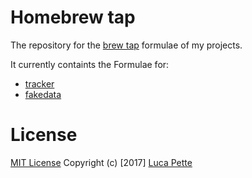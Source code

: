 # Homebrew tap

The repository for the [brew
tap](https://github.com/Homebrew/brew/blob/master/docs/brew-tap.md) formulae
of my projects.

It currently containts the Formulae for:

- [tracker](https://github.com/lucapette/tracker)
- [fakedata](https://github.com/lucapette/data)

# License

[MIT License](/LICENSE) Copyright (c) [2017] [Luca Pette](http://lucapette.me)
